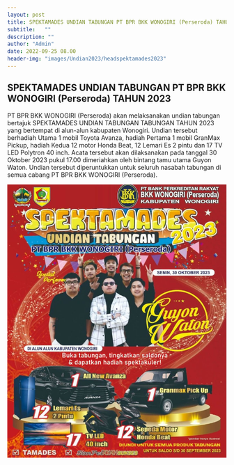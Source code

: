 ```yaml
---
layout: post
title: SPEKTAMADES UNDIAN TABUNGAN PT BPR BKK WONOGIRI (Perseroda) TAHUN 2022
subtitle:   ""
description: ""
author: "Admin"
date: 2022-09-25 08.00
header-img: "images/Undian2023/headspektamades2023"
---
```


## SPEKTAMADES UNDIAN TABUNGAN PT BPR BKK WONOGIRI (Perseroda) TAHUN 2023

PT BPR BKK WONOGIRI (Perseroda) akan melaksanakan undian tabungan bertajuk SPEKTAMADES UNDIAN TABUNGAN TABUNGAN TAHUN 2023 yang bertempat di alun-alun kabupaten Wonogiri. Undian tersebut berhadiah Utama 1 mobil Toyota Avanza, hadiah Pertama 1 mobil GranMax Pickup, hadiah Kedua 12 motor Honda Beat, 12 Lemari Es 2 pintu dan 17 TV LED Polytron 40 inch. Acata tersebut akan dilaksanakan pada tanggal 30 Oktober 2023 pukul 17.00 dimeriahkan oleh bintang tamu utama Guyon Waton. Undian tersebut diperuntukkan untuk seluruh nasabah tabungan di semua cabang PT BPR BKK WONOGIRI (Perseroda).

<img src="/images/Undian2023/Undian2023.png" class="img-responsive img-centered" alt="">